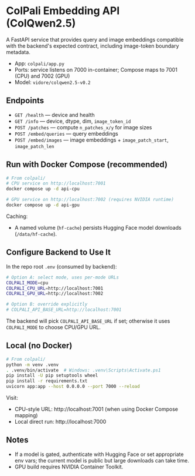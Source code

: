 # ColPali Embedding API (ColQwen2.5)

A FastAPI service that provides query and image embeddings compatible with the backend's expected contract, including image-token boundary metadata.

- App: `colpali/app.py`
- Ports: service listens on 7000 in-container; Compose maps to 7001 (CPU) and 7002 (GPU)
- Model: `vidore/colqwen2.5-v0.2`

## Endpoints
- `GET /health` — device and health
- `GET /info` — device, dtype, dim, `image_token_id`
- `POST /patches` — compute `n_patches_x/y` for image sizes
- `POST /embed/queries` — query embeddings
- `POST /embed/images` — image embeddings + `image_patch_start`, `image_patch_len`

## Run with Docker Compose (recommended)
```bash
# From colpali/
# CPU service on http://localhost:7001
docker compose up -d api-cpu

# GPU service on http://localhost:7002 (requires NVIDIA runtime)
docker compose up -d api-gpu
```
Caching:
- A named volume (`hf-cache`) persists Hugging Face model downloads (`/data/hf-cache`).

## Configure Backend to Use It
In the repo root `.env` (consumed by backend):
```bash
# Option A: select mode, uses per-mode URLs
COLPALI_MODE=cpu
COLPALI_CPU_URL=http://localhost:7001
COLPALI_GPU_URL=http://localhost:7002

# Option B: override explicitly
# COLPALI_API_BASE_URL=http://localhost:7001
```
The backend will pick `COLPALI_API_BASE_URL` if set; otherwise it uses `COLPALI_MODE` to choose CPU/GPU URL.

## Local (no Docker)
```bash
# From colpali/
python -m venv .venv
. .venv/bin/activate  # Windows: .venv\Scripts\Activate.ps1
pip install -U pip setuptools wheel
pip install -r requirements.txt
uvicorn app:app --host 0.0.0.0 --port 7000 --reload
```
Visit:
- CPU-style URL: http://localhost:7001 (when using Docker Compose mapping)
- Local direct run: http://localhost:7000

## Notes
- If a model is gated, authenticate with Hugging Face or set appropriate env vars; the current model is public but large downloads can take time.
- GPU build requires NVIDIA Container Toolkit.
